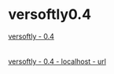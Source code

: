 # versoftly0.4


<a href="https://www.versoftly.com">versoftly - 0.4</a>
<br><br><br>
<a href="http://www.versoftlyfpf.lcl">versoftly - 0.4 - localhost - url</a>